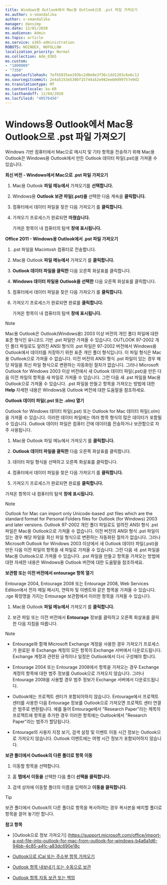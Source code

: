 ```yaml
---
title: Windows용 Outlook에서 Mac용 Outlook으로 .pst 파일 가져오기
ms.author: v-smandalika
author: v-smandalika
manager: dansimp
ms.date: 12/01/2020
ms.audience: Admin
ms.topic: article
ms.service: o365-administration
ROBOTS: NOINDEX, NOFOLLOW
localization_priority: Normal
ms.collection: Adm_O365
ms.custom:
- "1800009"
- "7350"
ms.openlocfilehash: 7efb5035ee293bc2d0e8e3f36c1dd1203c6e6c12
ms.sourcegitcommit: 2e4a5153e530bf15744a52e982eeb0d99757e9d2
ms.translationtype: MT
ms.contentlocale: ko-KR
ms.lasthandoff: 12/04/2020
ms.locfileid: "49576456"
---
```

# <a name="import-a-pst-file-from-outlook-for-windows-to-outlook-for-mac"></a>Windows용 Outlook에서 Mac용 Outlook으로 .pst 파일 가져오기 

Windows 기반 컴퓨터에서 Mac으로 메시지 및 기타 항목을 전송하기 위해 Mac용 Outlook은 Windows용 Outlook에서 만든 Outlook 데이터 파일(.pst)을 가져올 수 있습니다.

**최신 버전 - Windows에서 Mac으로 .pst 파일 가져오기**

1. Mac용 Outlook **파일 메뉴에서** 가져오기를 **선택합니다.**

2. Windows용 **Outlook 보관 파일(.pst)을** 선택한 다음 계속을 **클릭합니다.**

3. 컴퓨터에서 데이터 파일을 찾은 다음 가져오기 를 **클릭합니다.**

4. 가져오기 프로세스가 완료되면 **마쳤습니다.**

   가져온 항목이 내 컴퓨터의 탐색 **창에 표시됩니다.**


**Office 2011 - Windows용 Outlook에서 .pst 파일 가져오기**

1. .pst 파일을 Macintosh 컴퓨터로 전송합니다.

2. Mac용 Outlook **파일 메뉴에서** 가져오기 를 **클릭합니다.**

3. **Outlook 데이터 파일을 클릭한** 다음 오른쪽 화살표를 클릭합니다.

4. **Windows 데이터 파일용 Outlook을 선택한** 다음 오른쪽 화살표를 클릭합니다.

5. 컴퓨터에서 데이터 파일을 찾은 다음 가져오기 를 **클릭합니다.**

6. 가져오기 프로세스가 완료되면 완료를 **클릭합니다.**

   가져온 항목이 내 컴퓨터의 탐색 **창에 표시됩니다.**

> [!NOTE]
> Mac용 Outlook은 Outlook(Windows용) 2003 이상 버전의 개인 폴더 파일에 대한 표준 형식인 유니코드 기반 .pst 파일만 가져올 수 있습니다. OUTLOOK 97-2002 개인 폴더 파일로도 알려진 ANSI 형식의 .pst 파일은 97-2002 버전에서 Windows용 Outlook에서 데이터를 저장하기 위한 표준 개인 폴더 형식입니다. 이 파일 형식은 Mac용 Outlook으로 가져올 수 없습니다. 이전 버전의 ANSI 형식 .pst 파일이 있는 경우 해당 파일을 최신 파일 형식으로 변환하는 자동화된 절차가 없습니다. 그러나 Microsoft Outlook for Windows 2003 이상 버전에서 새 Outlook 데이터 파일(.pst)을 만든 다음 이전 파일의 항목을 새 파일로 가져올 수 있습니다. 그런 다음 새 .pst 파일을 Mac용 Outlook으로 가져올 수 있습니다. .pst 파일을 만들고 항목을 가져오는 방법에 대한 **Help** 자세한 내용은 Windows용 Outlook 버전에 대한 도움말을 참조하세요.

**Outlook 데이터 파일(.pst 또는 .olm) 열기**

Outlook for Windows 데이터 파일(.pst) 또는 Outlook for Mac 데이터 파일(.olm)을 가져올 수 있습니다. 이러한 데이터 파일에는 여러 항목 형식의 많은 데이터가 포함될 수 있습니다. Outlook 데이터 파일은 컴퓨터 간에 데이터를 전송하거나 보관함으로 자주 사용됩니다.

1. Mac용 Outlook 파일 메뉴에서 가져오기 를 **클릭합니다.**

2. **Outlook 데이터 파일을 클릭한** 다음 오른쪽 화살표를 클릭합니다.

3. 데이터 파일 형식을 선택하고 오른쪽 화살표를 클릭합니다.

4. 컴퓨터에서 데이터 파일을 찾은 다음 가져오기 를 **클릭합니다.**

5. 가져오기 프로세스가 완료되면 완료를 **클릭합니다.**

가져온 항목이 내 컴퓨터의 탐색 **창에 표시됩니다.**

> [!NOTE]
> Outlook for Mac can import only Unicode-based .pst files which are the standard format for Personal Folders files for Outlook (for Windows) 2003 and later versions. Outlook 97-2002 개인 폴더 파일로도 알려진 ANSI 형식 .pst 파일은 Mac용 Outlook으로 가져올 수 없습니다. 이전 버전의 ANSI 형식 .pst 파일이 있는 경우 해당 파일을 최신 파일 형식으로 변환하는 자동화된 절차가 없습니다. 그러나 Microsoft Outlook for Windows 2003 이상에서 새 Outlook 데이터 파일(.pst)을 만든 다음 이전 파일의 항목을 새 파일로 가져올 수 있습니다. 그런 다음 새 .pst 파일을 Mac용 Outlook으로 가져올 수 있습니다. .pst 파일을 만들고 항목을 가져오는 방법에 대한 자세한 내용은 Windows용 Outlook 버전에 대한 도움말을 참조하세요. 

**보관함 또는 이전 버전에서 entourage 항목 열기**

Entourage 2004, Entourage 2008 또는 Entourage 2008, Web Services Edition에서 전자 메일 메시지, 연락처 및 이벤트와 같은 항목을 가져올 수 있습니다. .rge 확장명을 가지는 Entourage 보관함에서 이러한 항목을 가져올 수 있습니다.

1. Mac용 Outlook **파일 메뉴에서** 가져오기 를 **클릭합니다.**

2. 보관 파일 또는 이전 버전에서 **Entourage** 정보를 클릭하고 오른쪽 화살표를 클릭한 다음 지침을 따릅니다.

> [!NOTE]
- Entourage와 함께 Microsoft Exchange 계정을 사용한 경우 가져오기 프로세스가 완료된 후 Exchange 계정의 모든 항목이 Exchange 서버에서 다운로드됩니다. Exchange 계정과 관련된 규칙이나 일정은 Outlook에서 다시 구성해야 합니다.

- Entourage 2004 또는 Entourage 2008에서 항목을 가져오는 경우 Exchange 계정의 항목에 대한 범주 정보를 Outlook으로 가져오지 않습니다. 그러나 Entourage 2008을 사용할 경우 범주 정보가 Exchange 서버에서 다운로드됩니다.

- Outlook에는 프로젝트 센터가 포함되어하지 않습니다. Entourage에서 프로젝트 센터를 사용한 다음 Entourage 정보를 Outlook으로 가져오면 프로젝트 센터 연결은 범주로 변환됩니다. 예를 들어 Entourage에서 "Research Paper"라는 제목의 프로젝트에 항목을 추가한 경우 이러한 항목에는 Outlook에서 "Research Paper"라는 범주가 할당됩니다.

- Entourage의 사용자 지정 보기, 검색 설정 및 이벤트 이동 시간 정보는 Outlook으로 가져오지 않습니다. Outlook 이벤트에는 여행 시간 정보가 포함되어하지 않습니다.

**보관 폴더에서 Outlook의 다른 폴더로 항목 이동**

1. 이동할 항목을 선택합니다.

2. 홈 **탭에서** **이동을** 선택한 다음 폴더 **선택을 클릭합니다.**

3. 검색 상자에 이동할 폴더의 이름을 입력하고 **이동을 클릭합니다.**

> [!TIP]
> 보관 폴더에서 Outlook의 다른 폴더로 항목을 복사하려는 경우 복사본을 배치할 폴더로 항목을 끌어 놓기만 합니다.

**참고 항목**

- [Outlook으로 정보 가져오기] (https://support.microsoft.com/office/import-a-pst-file-into-outlook-for-mac-from-outlook-for-windows-b4a6a1d6-94bb-4c85-a4fc-a83dc690e18c

- [Outlook으로 iCal 또는 주소부 항목 가져오기](https://support.microsoft.com/office/import-ical-or-address-book-items-into-outlook-for-mac-0450a248-6a40-4f84-ba9c-6c545bc11639)


- [Outlook 항목 내보내기 또는 수동으로 보관](https://support.microsoft.com/office/export-items-to-an-archive-file-in-outlook-for-mac-281a62bf-cc42-46b1-9ad5-6bda80ca3106)

- [Outlook 항목 자동 보관 또는 백업](https://support.microsoft.com/office/automatically-archive-or-back-up-outlook-for-mac-items-441fcce5-2262-4b64-ac8c-fa949df989f5)
